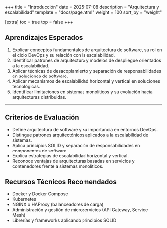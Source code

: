 +++
title = "Introducción"
date = 2025-07-08
description = "Arquitectura y escalabilidad"
template = "docs/page.html"
weight = 100
sort_by = "weight"

[extra]
toc = true
top = false
+++

## Aprendizajes Esperados

1. Explicar conceptos fundamentales de arquitectura de software, su rol en el ciclo DevOps y su relación con la escalabilidad.
2. Identificar patrones de arquitectura y modelos de despliegue orientados a la escalabilidad.
3. Aplicar técnicas de desacoplamiento y separación de responsabilidades en soluciones de software.
4. Aplicar mecanismos de escalabilidad horizontal y vertical en soluciones tecnológicas.
5. Identificar limitaciones en sistemas monolíticos y su evolución hacia arquitecturas distribuidas.

---

## Criterios de Evaluación

- Define arquitectura de software y su importancia en entornos DevOps.
- Distingue patrones arquitectónicos aplicados a la escalabilidad de sistemas.
- Aplica principios SOLID y separación de responsabilidades en componentes de software.
- Explica estrategias de escalabilidad horizontal y vertical.
- Reconoce ventajas de arquitecturas basadas en servicios y contenedores frente a sistemas monolíticos.

## Recursos Técnicos Recomendados

- Docker y Docker Compose
- Kubernetes
- NGINX o HAProxy (balanceadores de carga)
- Administración y gestión de microservicios (API Gateway, Service Mesh)
- Librerías y frameworks aplicando principios SOLID